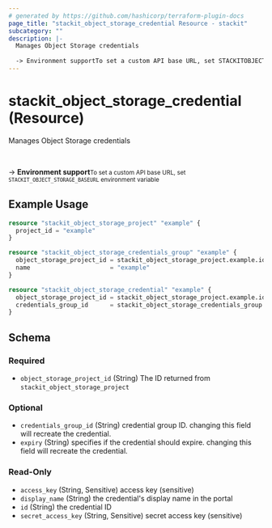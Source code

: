 ```yaml
---
# generated by https://github.com/hashicorp/terraform-plugin-docs
page_title: "stackit_object_storage_credential Resource - stackit"
subcategory: ""
description: |-
  Manages Object Storage credentials
  
  -> Environment supportTo set a custom API base URL, set STACKITOBJECTSTORAGE_BASEURL environment variable
---
```


# stackit_object_storage_credential (Resource)

Manages Object Storage credentials

<br />

-> __Environment support__<small>To set a custom API base URL, set <code>STACKIT_OBJECT_STORAGE_BASEURL</code> environment variable </small>

## Example Usage

```terraform
resource "stackit_object_storage_project" "example" {
  project_id = "example"
}

resource "stackit_object_storage_credentials_group" "example" {
  object_storage_project_id = stackit_object_storage_project.example.id
  name                      = "example"
}

resource "stackit_object_storage_credential" "example" {
  object_storage_project_id = stackit_object_storage_project.example.id
  credentials_group_id      = stackit_object_storage_credentials_group.example.id
}
```

<!-- schema generated by tfplugindocs -->
## Schema

### Required

- `object_storage_project_id` (String) The ID returned from `stackit_object_storage_project`

### Optional

- `credentials_group_id` (String) credential group ID. changing this field will recreate the credential.
- `expiry` (String) specifies if the credential should expire. changing this field will recreate the credential.

### Read-Only

- `access_key` (String, Sensitive) access key (sensitive)
- `display_name` (String) the credential's display name in the portal
- `id` (String) the credential ID
- `secret_access_key` (String, Sensitive) secret access key (sensitive)


